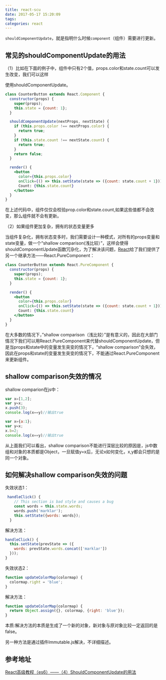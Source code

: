 ```yaml
---
title: react-scu
date: 2017-05-17 15:20:09
tags:
categories: react 
---
```


`shouldComponentUpdate`，就是指明什么时候`component`（组件）需要进行更新。

## 常见的shouldComponentUpdate的用法

（1）比如在下面的例子中，组件中只有2个值，props.color和state.count可以发生改变，我们可以这样

使用shouldComponentUpdate。

```jsx
class CounterButton extends React.Component {
  constructor(props) {
    super(props);
    this.state = {count: 1};
  }

  shouldComponentUpdate(nextProps, nextState) {
    if (this.props.color !== nextProps.color) {
      return true;
    }
    if (this.state.count !== nextState.count) {
      return true;
    }
    return false;
  }

  render() {
    <button
      color={this.props.color}
      onClick={() => this.setState(state => ({count: state.count + 1}))}>
      Count: {this.state.count}
    </button>
  }
}
```

在上述代码中，组件仅仅会校验prop.color和state.count,如果这些值都不会改变，那么组件就不会有更新。

（2）如果组件更加复杂，拥有的状态变量更多

当组件复杂化，拥有状态变多时，我们需要设计一种模式，对所有的props变量和state变量，做一个“shallow comparison(浅比较）”，这样会使得shouldComponentUpdate函数冗杂化，为了解决该问题，[React](http://lib.csdn.net/base/react)给了我们提供了另一个继承方法——React.PureComponent：

```jsx
class CounterButton extends React.PureComponent {
  constructor(props) {
    super(props);
    this.state = {count: 1};
  }

  render() {
    <button
      color={this.props.color}
      onClick={() => this.setState(state => ({count: state.count + 1}))}>
      Count: {this.state.count}
    </button>
  }
}
```

在大多数的情况下，”shallow comparison（浅比较）”是有意义的，因此在大部门情况下我们可以用React.PureComponent来代替shouldComponentUpdate，但是当props和state中的变量发生突变的情况下，“shallow comparison”会失效，因此在props和state的变量发生突变的情况下，不能通过React.PureComponent来更新组件。

## shallow comparison失效的情况

shallow comparion在js中：

```jsx
var x=[1,2];
var y=x;
x.push(3);
console.log(x==y)//输出true
```

```jsx
var x={a:1};
var y=x;
x.b=2;
console.log(x==y)//输出true
```

从上面我们可以看出，shallow comparison不能进行深层比较的原因是，js中数组和对象的本质都是Object，一旦赋值y=x后，无论x如何变化，x,y都会只想的是同一个对象。

## 如何解决shallow comparison失效的问题

失效状态1：

```jsx
 handleClick() {
    // This section is bad style and causes a bug
    const words = this.state.words;
    words.push('marklar');
    this.setState({words: words});
  }
```

解决方法：

```jsx
handleClick() {
  this.setState(prevState => ({
    words: prevState.words.concat(['marklar'])
  }));
}
```

失效状态2：

```jsx
function updateColorMap(colormap) {
  colormap.right = 'blue';
}
```

解决方法：

```jsx
function updateColorMap(colormap) {
  return Object.assign({}, colormap, {right: 'blue'});
}
```

本质:解决方法的本质是生成了一个新的对象，新对象与原对象比较一定返回的是false。

另一种方法是通过插件Immutable.js解决，不详细描述。

## 参考地址

 [React高级教程（es6）——（4）ShouldComponentUpdate的用法](http://blog.csdn.net/liwusen/article/details/53908266)